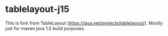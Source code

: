 # tablelayout-j15
This is fork from TableLayout (https://java.net/projects/tablelayout/). Mostly just for maven java 1.5 build purposes.

